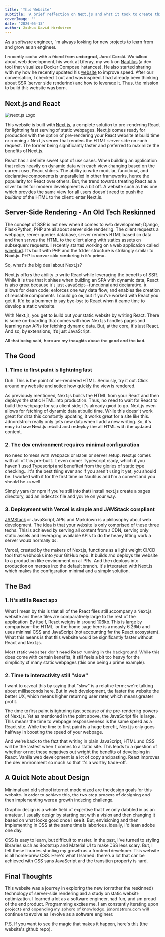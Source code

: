 ```yaml
---
title: 'This Website'
subtitle: 'A brief reflection on Next.js and what it took to create this site.'
coverImage: ''
date: '2020-05-13'
author: Joshua David Nordstrom
---
```


As a software engineer, I'm always looking for new projects to learn from and grow as an engineer.

I recently spoke with a friend from undergrad, Jared Gorski. We talked about web development, his work at Liferay, my work on [Nautilus](https://nautilusdev.com) (a dev tool that visualizes Docker Compose instances). He also started sharing with my how he recently updated his [website](https://jaredgorski.org/) to improve speed. After our conversation, I checked it out and was inspired. I had already been thinking about SSR (server side rendering) and how to leverage it. Thus, the mission to build this website was born.

## Next.js and React

![Next.js Logo](/white-nextjs.png)

This website is built with [Next.js](https://nextjs.org/), a complete solution to pre-rendering React for lightning fast serving of static webpages. Next.js comes ready for production with the option of pre-rendering your React website at build time or running a Next.js server that renders the HTML server side on each request. The former being significantly faster and preferred to maximize the benefits of Next.js.

React has a definite sweet spot of use cases. When building an application that relies heavily on dynamic data with each view changing based on the current user, React shines. The ability to write modular, functional, and declarative components is unparalleled in other frameworks, hence the popularity for React over others. But, the trend towards treating React as a silver bullet for modern development is a bit off. A website such as this one which provides the same view for all users doesn't need to push the _building_ of the HTML to the client; enter Next.js.

## Server-Side Rendering - An Old Tech Reskinned

The concept of SSR is not new when it comes to web development; Django, Flask/Python, PHP are all about server side rendering. The client requests a webpage, server queries database, server renders HTML based on data and then serves the HTML to the client along with statics assets on subsequent requests. I recently started working on a web application called [winebud](https://www.winebud.com/). It's built with PHP and the folder structure is strikingly similar to Next.js. PHP is server side rendering in it's prime.

So, what's the big deal about Next.js?

Next.js offers the ability to write React while leveraging the benefits of SSR. While it is true that it shines when building an SPA with dynamic data, React is also great because it's just JavaScipt--functional and declarative. It allows for clean code; enforces one way data flow; and enables the creation of reusable components. I could go on, but if you've worked with React you get it. It'd be a bummer to say bye-bye to React when it came time to develop a static website.

With Next.js, you get to build out your static website by writing React. There is some on-boarding that comes with how Next.js handles pages and learning new APIs for fetching dynamic data. But, at the core, it's just React. And so, by extensions, it's just JavaScript.

All that being said, here are my thoughts about the good and the bad.

## The Good

### 1. Time to first paint is lightning fast

Duh. This is the point of per-rendered HTML. Seriously, try it out. Click around my website and notice how quickly the view is rendered.

As previously mentioned, Next.js builds the HTML from your React and then deploys the static HTML into production. Thus, no need to wait for React to build the webpage for you client side; it's already good to go. Next.js even allows for fetching of dynamic data at build time. While this doesn't work great for data this constantly updating, it works great for a site like this. Jdnordstrom really only gets new data when I add a new writing. So, it's easy to have Next.js rebuild and redeploy the all HTML with the updated content.

### 2. The dev environment requires minimal configuration

No need to mess with Webpack or Babel or server setup. Next.js comes with all of this pre-built. It even comes Typescript ready, which if you haven't used Typescript and benefited from the glories of static type checking... it's the best thing ever and if you aren't using it yet, you should be. I worked with it for the first time on Nautilus and I'm a convert and you should be as well.

Simply yarn (or npm if you're still into that) install next.js create a pages directory, add an index.tsx file and you're on your way.

### 3. Deployment with Vercel is simple and JAMStack compliant

[JAMStack](https://jamstack.org/) or JavaScript, APIs and Markdown is a philosophy about web development. The idea is that your website is only comprised of these three techs. This is achieved by serving all content from a CDN, serving only static assets and leveraging available APIs to do the heavy lifting work a server would normally do.

Vercel, created by the makers of Next.js, functions as a light weight CI/CD tool that webhooks into your GitHub repo. It builds and deploys the website to a production like environment on all PRs. And then deploys into production on merges into the default branch. It's integrated with Next.js which makes the configuration minimal and a simple solution.

## The Bad

### 1. It's still a React app

What I mean by this is that all of the React files still accompany a Next.js website and these files are comparatively large to the rest of the application. By itself, React weighs in around [106kb](https://reactjs.org/blog/2017/09/26/react-v16.0.html#reduced-file-size). This is large by comparison--the HTML for the home page here is a measly 6.26kb and uses minimal CSS and JavaScript (not accounting for the React ecosystem). What this means is that this website would be significantly faster without React and Next.js.

Most static websites don't need React running in the background. While this does come with certain benefits, it still feels a bit too heavy for the simplicity of many static webpages (this one being a prime example).

### 2. Time to interactivity still "slow"

I want to caveat this by saying that "slow" is a relative term; we're talking about milliseconds here. But in web development, the faster the website the better UX, which means higher returning user rater, which means greater profit.

The time to first paint is lightning fast because of the pre-rendering powers of Next.js. Yet as mentioned in the point above, the JavaScript file is large. This means the time to webpage responsiveness is the same speed as a React site. While the time to first paint is a huge benefit, Next.js only goes halfway in boosting the speed of your webpage.

And we're back to the fact that writing in plain JavaScript, HTML and CSS will be the fastest when it comes to a static site. This leads to a question of whether or not these negatives out weight the benefits of developing in React. Vanilla web development is a lot of copy and pasting. React improves the dev environment so much so that it's a worthy trade-off.

## A Quick Note about Design

Minimal and old school internet modernized are the design goals for this website. In order to achieve this, the two step process of designing and then implementing were a growth inducing challenge.

Graphic design is a whole field of expertise that I've only dabbled in as an amateur. I usually design by starting out with a vision and then changing it based on what looks good once I see it. But, envisioning and then implementing in CSS at the same time is laborious. Ideally, I'd learn adobe one day.

CSS is easy to learn, but difficult to master. In the past, I've turned to styling libraries such as Bootstrap and Material UI to make CSS less scary. But, I felt these libraries stunting my growth as a frontend developer. This website is all home-brew CSS. Here's what I learned: there's a lot that can be achieved with CSS sans JavaScript and the transition property is hard.

## Final Thoughts

This website was a journey in exploring the new (or rather the reskinned) technology of server-side rendering and a study on static website optimization. I learned a lot as a software engineer, had fun, and am proud of the end product. Programming excites me. I am constantly iterating upon projects and expanding my sphere of knowledge. [jdnordstrom.com](https://jdnordstrom.com) will continue to evolve as I evolve as a software engineer.

P.S. If you want to see the magic that makes it happen, here's [this](https://github.com/jdnordy/joshuadavidnordstrom) (the website's github repo).
